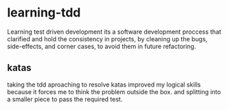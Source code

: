 # learning-tdd
Learning test driven development its a software development proccess that clarified and hold the consistency in projects, by cleaning up the bugs, side-effects, and corner cases,
to avoid them in future refactoring. 

## katas
taking the tdd aproaching to resolve katas improved my logical skills because it forces me to think the problem outside the box. and splitting into a smaller piece to pass the required test.

